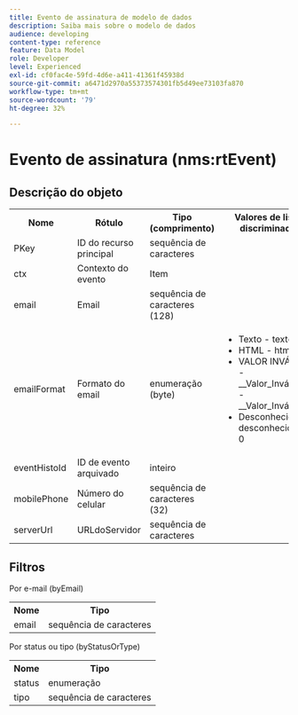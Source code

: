 ```yaml
---
title: Evento de assinatura de modelo de dados
description: Saiba mais sobre o modelo de dados
audience: developing
content-type: reference
feature: Data Model
role: Developer
level: Experienced
exl-id: cf0fac4e-59fd-4d6e-a411-41361f45938d
source-git-commit: a6471d2970a55373574301fb5d49ee73103fa870
workflow-type: tm+mt
source-wordcount: '79'
ht-degree: 32%

---
```


# Evento de assinatura (nms:rtEvent)

## Descrição do objeto

<table>
    <tr>
        <th>Nome</th>
        <th>Rótulo</th>
        <th>Tipo (comprimento)</th>
        <th>Valores de lista discriminada</th>
    </tr>
    <tr>
        <td>PKey</td>
        <td>ID do recurso principal</td>
        <td>sequência de caracteres </td>
        <td> </td>
    </tr>
    <tr>
        <td>ctx</td>
        <td>Contexto do evento</td>
        <td>Item </td>
        <td> </td>
    </tr>
    <tr>
        <td>email</td>
        <td>Email</td>
        <td>sequência de caracteres (128)</td>
        <td> </td>
    </tr>
    <tr>
        <td>emailFormat</td>
        <td>Formato do email</td>
        <td>enumeração (byte) </td>
        <td>
            <ul>
            <li>Texto - texto - 1</li>
            <li>HTML - html - 2</li>
            <li>VALOR INVÁLIDO - __Valor_Inválido__ - __Valor_Inválido__</li>
            <li>Desconhecido - desconhecido - 0</li>
            </ul>
        </td>
    </tr>
    <tr>
        <td>eventHistoId</td>
        <td>ID de evento arquivado</td>
        <td>inteiro </td>
        <td> </td>
    </tr>
    <tr>
        <td>mobilePhone</td>
        <td>Número do celular</td>
        <td>sequência de caracteres (32)</td>
        <td> </td>
    </tr>
    <tr>
        <td>serverUrl</td>
        <td>URLdoServidor</td>
        <td>sequência de caracteres </td>
        <td> </td>
    </tr>
</table>

## Filtros

Por e-mail (byEmail)

<table>
    <tr>
    <th>Nome</th>
    <th>Tipo</th>
    </tr>
    <tr>
    <td>email</td>
    <td>sequência de caracteres</td>
    </tr>
</table>

Por status ou tipo (byStatusOrType)

<table>
        <tr>
        <th>Nome</th>
        <th>Tipo</th>
        </tr>
        <tr>
        <td>status</td>
        <td>enumeração</td>
        </tr>
        <tr>
        <td>tipo</td>
        <td>sequência de caracteres</td>
        </tr>
    </table>
